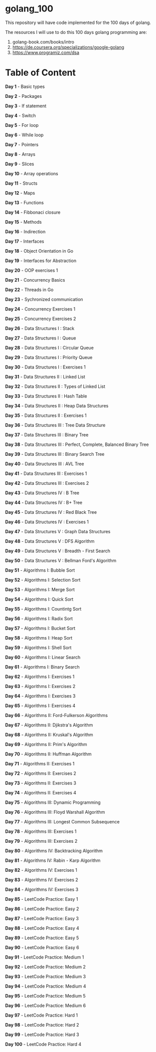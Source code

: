 # golang_100
This repository will have code implemented for the 100 days of golang.

The resources I will use to do this 100 days golang programming are: 
1. golang-book.com/books/intro
2. https://de.coursera.org/specializations/google-golang
3. https://www.programiz.com/dsa

# Table of Content
**Day 1** - Basic types

**Day 2** - Packages

**Day 3** - If statement

**Day 4** - Switch

**Day 5** - For loop

**Day 6** - While loop

**Day 7** - Pointers

**Day 8** - Arrays

**Day 9** - Slices

**Day 10** - Array operations

**Day 11** - Structs

**Day 12** - Maps

**Day 13** - Functions

**Day 14** - Fibbonaci closure

**Day 15** - Methods

**Day 16** - Indirection

**Day 17** - Interfaces

**Day 18** - Object Orientation in Go

**Day 19** - Interfaces for Abstraction

**Day 20** - OOP exercises 1

**Day 21** - Concurrency Basics

**Day 22** - Threads in Go

**Day 23** - Sychronized communication

**Day 24** - Concurrency Exercises 1

**Day 25** - Concurrency Exercises 2 

**Day 26** - Data Structures I : Stack

**Day 27** - Data Structures I : Queue

**Day 28** - Data Structures I : Circular Queue

**Day 29** - Data Structures I : Priority Queue

**Day 30** - Data Structures I : Exercises 1

**Day 31** - Data Structures II : Linked List

**Day 32** - Data Structures II : Types of Linked List

**Day 33** - Data Structures II : Hash Table

**Day 34** - Data Structures II : Heap Data Structures

**Day 35** - Data Structures II : Exercises 1

**Day 36** - Data Structures III : Tree Data Structure

**Day 37** - Data Structures III : Binary Tree

**Day 38** - Data Structures III : Perfect, Complete, Balanced Binary Tree 

**Day 39** - Data Structures III : Binary Search Tree

**Day 40** - Data Structures III : AVL Tree

**Day 41** - Data Structures III : Exercises 1

**Day 42** - Data Structures III : Exercises 2

**Day 43** - Data Structures IV : B Tree

**Day 44** - Data Structures IV : B+ Tree

**Day 45** - Data Structures IV : Red Black Tree

**Day 46** - Data Structures IV : Exercises 1

**Day 47** - Data Structures V : Graph Data Structures

**Day 48** - Data Structures V : DFS Algorithm

**Day 49** - Data Structures V : Breadth - First Search

**Day 50** - Data Structures V : Bellman Ford's Algorithm

**Day 51** - Algorithms I: Bubble Sort

**Day 52** - Algorithms I: Selection Sort

**Day 53** - Algorithms I: Merge Sort

**Day 54** - Algorithms I: Quick Sort

**Day 55** - Algorithms I: Countintg Sort

**Day 56** - Algorithms I: Radix Sort

**Day 57** - Algorithms I: Bucket Sort

**Day 58** - Algorithms I: Heap Sort

**Day 59** - Algorithms I: Shell Sort

**Day 60** - Algorithms I: Linear Search

**Day 61** - Algorithms I: Binary Search

**Day 62** - Algorithms I: Exercises 1

**Day 63** - Algorithms I: Exercises 2

**Day 64** - Algorithms I: Exercises 3

**Day 65** - Algorithms I: Exercises 4

**Day 66** - Algorithms II: Ford-Fulkerson Algorithms

**Day 67** - Algorithms II: Djikstra's Algorithm

**Day 68** - Algorithms II: Kruskal's Algorithm

**Day 69** - Algorithms II: Prim's Algorithm

**Day 70** - Algorithms II: Huffman Algorithm

**Day 71** - Algorithms II: Exercises 1

**Day 72** - Algorithms II: Exercises 2

**Day 73** - Algorithms II: Exercises 3

**Day 74** - Algorithms II: Exercises 4

**Day 75** - Algorithms III: Dynamic Programming

**Day 76** - Algorithms III: Floyd Warshall Algorithm

**Day 77** - Algorithms III: Longest Common Subsequence

**Day 78** - Algorithms III: Exercises 1

**Day 79** - Algorithms III: Exercises 2

**Day 80** - Algorithms IV: Backtracking Algorithm

**Day 81** - Algorithms IV: Rabin - Karp Algorithm

**Day 82** - Algorithms IV: Exercises 1

**Day 83** - Algorithms IV: Exercises 2

**Day 84** - Algorithms IV: Exercises 3

**Day 85** - LeetCode Practice: Easy 1

**Day 86** - LeetCode Practice: Easy 2

**Day 87** - LeetCode Practice: Easy 3

**Day 88** - LeetCode Practice: Easy 4

**Day 89** - LeetCode Practice: Easy 5

**Day 90** - LeetCode Practice: Easy 6

**Day 91** - LeetCode Practice: Medium 1

**Day 92** - LeetCode Practice: Medium 2

**Day 93** - LeetCode Practice: Medium 3

**Day 94** - LeetCode Practice: Medium 4

**Day 95** - LeetCode Practice: Medium 5

**Day 96** - LeetCode Practice: Medium 6

**Day 97** - LeetCode Practice: Hard 1

**Day 98** - LeetCode Practice: Hard 2

**Day 99** - LeetCode Practice: Hard 3

**Day 100** - LeetCode Practice: Hard 4